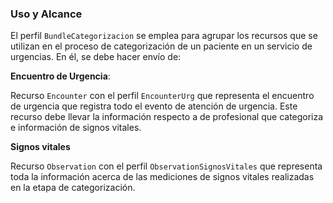 ### Uso y Alcance

El perfil `BundleCategorizacion` se emplea para agrupar los recursos que se utilizan en el proceso de categorización de un paciente en un servicio de urgencias. En él, se debe hacer envío de:


**Encuentro de Urgencia**:

Recurso `Encounter` con el perfil `EncounterUrg` que representa el encuentro de urgencia que registra todo el evento de atención de urgencia. Este recurso debe llevar la información respecto a de profesional que categoriza e información de signos vitales.

**Signos vitales**

Recurso `Observation` con el perfil `ObservationSignosVitales` que representa toda la información acerca de las mediciones de signos vitales realizadas en la etapa de categorización.
